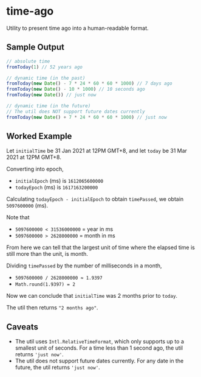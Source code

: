 # time-ago

Utility to present time ago into a human-readable format.

## Sample Output

```js
// absolute time
fromToday(1) // 52 years ago

// dynamic time (in the past)
fromToday(new Date() - 7 * 24 * 60 * 60 * 1000) // 7 days ago
fromToday(new Date() - 10 * 1000) // 10 seconds ago
fromToday(new Date()) // just now

// dynamic time (in the future)
// The util does NOT support future dates currently
fromToday(new Date() + 7 * 24 * 60 * 60 * 1000) // just now
```

## Worked Example

Let `initialTime` be 31 Jan 2021 at 12PM GMT+8, and let `today` be 31 Mar 2021 at 12PM GMT+8.

Converting into epoch,

- `initialEpoch` (ms) is `1612065600000`
- `todayEpoch` (ms) is `1617163200000`

Calculating `todayEpoch - initialEpoch` to obtain `timePassed`, we obtain `5097600000` (ms).

Note that

- `5097600000 < 31536000000` = year in ms
- `5097600000 > 2628000000` = month in ms

From here we can tell that the largest unit of time where the elapsed time is still more than the unit, is month.

Dividing `timePassed` by the number of milliseconds in a month,

- `5097600000 / 2628000000 ≈ 1.9397`
- `Math.round(1.9397) = 2`

Now we can conclude that `initialTime` was 2 months prior to `today`.

The util then returns `"2 months ago"`.

## Caveats

- The util uses `Intl.RelativeTimeFormat`, which only supports up to a smallest unit of seconds. For a time less than 1 second ago, the util returns `'just now'`.
- The util does not support future dates currently. For any date in the future, the util returns `'just now'`.
